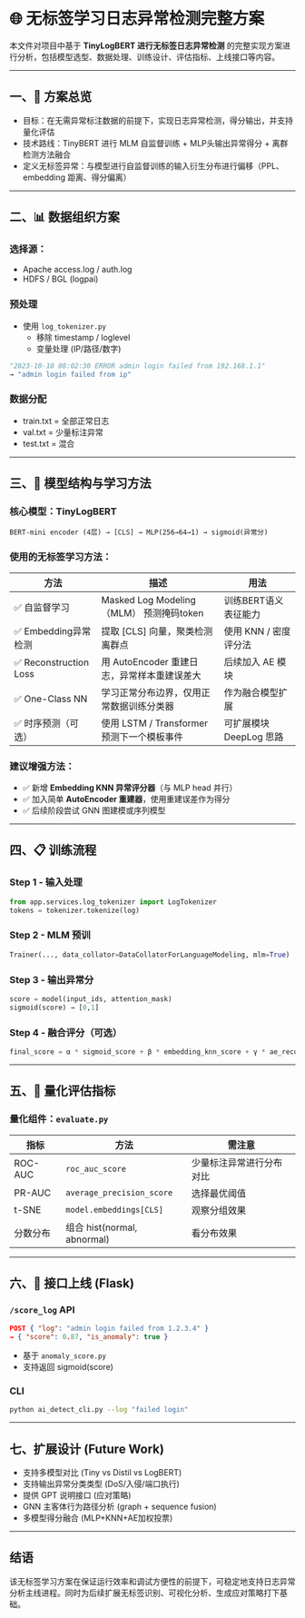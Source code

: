 # 🌐 无标签学习日志异常检测完整方案

本文件对项目中基于 **TinyLogBERT 进行无标签日志异常检测** 的完整实现方案进行分析，包括模型选型、数据处理、训练设计、评估指标、上线接口等内容。

---

## 一、📝 方案总览

- 目标：在无需异常标注数据的前提下，实现日志异常检测，得分输出，并支持量化评估
- 技术路线：TinyBERT 进行 MLM 自监督训练 + MLP头输出异常得分 + 离群检测方法融合
- 定义无标签异常：与模型进行自监督训练的输入衍生分布进行偏移（PPL、embedding 距离、得分偏离）

---

## 二、📊 数据组织方案

### 选择源：
- Apache access.log / auth.log
- HDFS / BGL (logpai)

### 预处理
- 使用 `log_tokenizer.py`
  - 移除 timestamp / loglevel
  - 变量处理 (IP/路径/数字)

```python
"2023-10-10 08:02:30 ERROR admin login failed from 192.168.1.1"
→ "admin login failed from ip"
```

### 数据分配
- train.txt = 全部正常日志
- val.txt = 少量标注异常
- test.txt = 混合

---

## 三、🧠 模型结构与学习方法

### 核心模型：TinyLogBERT
```text
BERT-mini encoder (4层) → [CLS] → MLP(256→64→1) → sigmoid(异常分)
```

### 使用的无标签学习方法：
| 方法 | 描述 | 用法 |
|------|------|------|
| ✅ 自监督学习 | Masked Log Modeling（MLM） 预测掩码token | 训练BERT语义表征能力 |
| ✅ Embedding异常检测 | 提取 [CLS] 向量，聚类检测离群点 | 使用 KNN / 密度评分法 |
| ✅ Reconstruction Loss | 用 AutoEncoder 重建日志，异常样本重建误差大 | 后续加入 AE 模块 |
| ✅ One-Class NN | 学习正常分布边界，仅用正常数据训练分类器 | 作为融合模型扩展 |
| ✅ 时序预测（可选） | 使用 LSTM / Transformer 预测下一个模板事件 | 可扩展模块 DeepLog 思路 |

### 建议增强方法：
- ✅ 新增 **Embedding KNN 异常评分器**（与 MLP head 并行）
- ✅ 加入简单 **AutoEncoder 重建器**，使用重建误差作为得分
- ✅ 后续阶段尝试 GNN 图建模或序列模型

---

## 四、📋 训练流程

### Step 1 - 输入处理
```python
from app.services.log_tokenizer import LogTokenizer
tokens = tokenizer.tokenize(log)
```

### Step 2 - MLM 预训
```python
Trainer(..., data_collator=DataCollatorForLanguageModeling, mlm=True)
```

### Step 3 - 输出异常分
```python
score = model(input_ids, attention_mask)
sigmoid(score) → [0,1]
```

### Step 4 - 融合评分（可选）
```python
final_score = α * sigmoid_score + β * embedding_knn_score + γ * ae_reconstruction_score
```

---

## 五、🎯 量化评估指标

### 量化组件：`evaluate.py`

| 指标 | 方法 | 需注意 |
|------|------|----------|
| ROC-AUC | `roc_auc_score` | 少量标注异常进行分布对比 |
| PR-AUC | `average_precision_score` | 选择最优阈值 |
| t-SNE | `model.embeddings[CLS]` | 观察分组效果 |
| 分数分布 | 组合 hist(normal, abnormal) | 看分布效果 |

---

## 六、📣 接口上线 (Flask)

### `/score_log` API
```json
POST { "log": "admin login failed from 1.2.3.4" }
→ { "score": 0.87, "is_anomaly": true }
```
- 基于 `anomaly_score.py`
- 支持返回 sigmoid(score)

### CLI
```bash
python ai_detect_cli.py --log "failed login"
```

---

## 七、扩展设计 (Future Work)

- 支持多模型对比 (Tiny vs Distil vs LogBERT)
- 支持输出异常分类类型 (DoS/入侵/端口执行)
- 提供 GPT 说明接口 (应对策略)
- GNN 主客体行为路径分析 (graph + sequence fusion)
- 多模型得分融合 (MLP+KNN+AE加权投票)

---

## 结语

该无标签学习方案在保证运行效率和调试方便性的前提下，可稳定地支持日志异常分析主线进程。同时为后续扩展无标签识别、可视化分析、生成应对策略打下基础。

